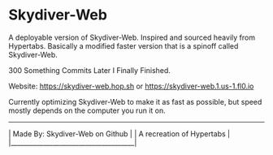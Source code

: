 # Skydiver-Web
A deployable version of Skydiver-Web.
Inspired and sourced heavily from Hypertabs.
Basically a modified faster version that is a spinoff called Skydiver-Web.

300 Something Commits Later I Finally Finished. 

Website: https://skydiver-web.hop.sh or https://skydiver-web.1.us-1.fl0.io

Currently optimizing Skydiver-Web to make it as fast as possible, but speed mostly depends on the computer you run it on.
 ______________________________________
|   Made By: Skydiver-Web on Github    |
|      A recreation of Hypertabs       |
|______________________________________|
